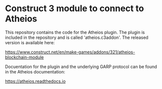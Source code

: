 # Construct 3 module to connect to Atheios

This repository contains the code for the Atheios plugin. The plugin is included in the repository and is called 'atheios.c3addon'.
The released version is available here:

https://www.construct.net/en/make-games/addons/321/atheios-blockchain-module

Docuentation for the plugin and the underlying GARP protocol can be found in the
Atheios documentation: 

https://atheios.readthedocs.io





